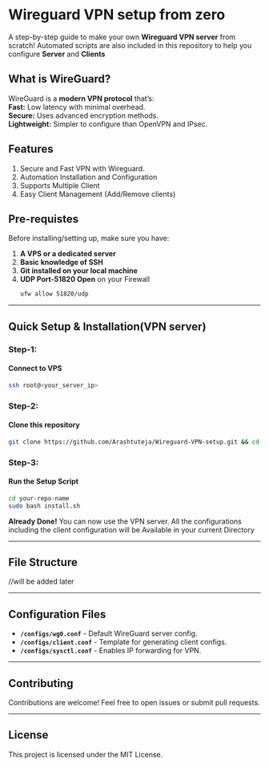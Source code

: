 # **Wireguard VPN setup from zero**

A step-by-step guide to make your own **Wireguard VPN server** from scratch!
Automated scripts are also included in this repository to help you configure **Server** and **Clients**

## **What is WireGuard?**
WireGuard is a **modern VPN protocol** that’s:  
**Fast:** Low latency with minimal overhead.  
**Secure:** Uses advanced encryption methods.  
**Lightweight:** Simpler to configure than OpenVPN and IPsec. 

## **Features** 
1. Secure and Fast VPN with Wireguard.
2. Automation Installation and Configuration
3. Supports Multiple Client
4. Easy Client Management (Add/Remove clients)


## **Pre-requistes**
Before installing/setting up, make sure you have:
1. **A VPS or a dedicated server**
2. **Basic knowledge of SSH**
3. **Git installed on your local machine**
4. **UDP Port-51820 Open** on your Firewall 
   ```bash
   ufw allow 51820/udp
   ```  
---

## **Quick Setup & Installation**(VPN server)

### **Step-1:**
#### Connect to VPS
```bash
ssh root@<your_server_ip>
```

### **Step-2:**
#### Clone this repository
   ```bash
   git clone https://github.com/Arashtuteja/Wireguard-VPN-setup.git && cd Wireguard-VPN-Setup
   ```

### **Step-3:**
#### Run the Setup Script
```bash
cd your-repo-name
sudo bash install.sh
```

**Already Done!** You can now use the VPN server. All the configurations including the client configuration will be Available in your current Directory

---

## File Structure
//will be added later

---

## Configuration Files
- **`/configs/wg0.conf`** - Default WireGuard server config.
- **`/configs/client.conf`** - Template for generating client configs.
- **`/configs/sysctl.conf`** - Enables IP forwarding for VPN.

---

## Contributing
Contributions are welcome! Feel free to open issues or submit pull requests.

---

##  License
This project is licensed under the MIT License.
